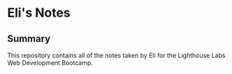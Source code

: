 # Eli's Notes

## Summary 

This repository contains all of the notes taken by Eli for the Lighthouse Labs Web Development Bootcamp.